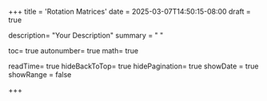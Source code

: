 +++
title = 'Rotation Matrices'
date = 2025-03-07T14:50:15-08:00
draft = true

description= "Your Description"
summary = " "

toc= true
autonumber= true
math= true

readTime= true
hideBackToTop= true
hidePagination= true
showDate = true
showRange = false

+++
